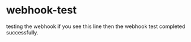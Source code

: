 # webhook-test
testing the webhook
if you see this line then the webhook test completed successfully.
